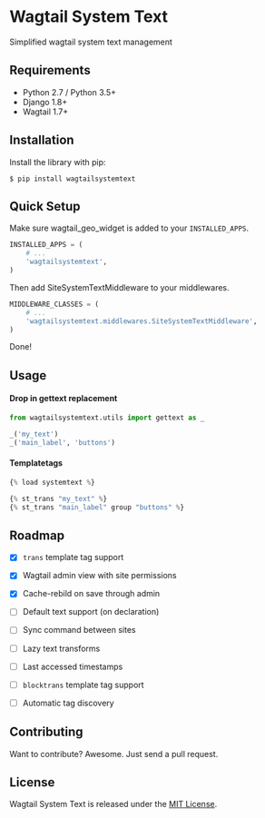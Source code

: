 # Wagtail System Text

Simplified wagtail system text management


## Requirements

- Python 2.7 / Python 3.5+
- Django 1.8+
- Wagtail 1.7+


## Installation

Install the library with pip:

```
$ pip install wagtailsystemtext
```


## Quick Setup

Make sure wagtail_geo_widget is added to your `INSTALLED_APPS`.

```python
INSTALLED_APPS = (
    # ...
    'wagtailsystemtext',
)
```

Then add SiteSystemTextMiddleware to your middlewares.

```python
MIDDLEWARE_CLASSES = (
    # ...
    'wagtailsystemtext.middlewares.SiteSystemTextMiddleware',
)
```

Done!


## Usage

#### Drop in gettext replacement

```python
from wagtailsystemtext.utils import gettext as _

_('my_text')
_('main_label', 'buttons')
```

#### Templatetags

```python
{% load systemtext %}

{% st_trans "my_text" %}
{% st_trans "main_label" group "buttons" %}
```


## Roadmap

- [x] `trans` template tag support
- [x] Wagtail admin view with site permissions
- [x] Cache-rebild on save through admin
- [ ] Default text support (on declaration)
- [ ] Sync command between sites
- [ ] Lazy text transforms
- [ ] Last accessed timestamps
- [ ] `blocktrans` template tag support
- [ ] Automatic tag discovery


## Contributing

Want to contribute? Awesome. Just send a pull request.


## License

Wagtail System Text is released under the [MIT License](http://www.opensource.org/licenses/MIT).
